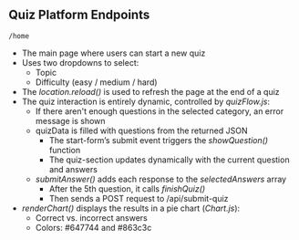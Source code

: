 ## Quiz Platform Endpoints


`/home`
- The main page where users can start a new quiz
- Uses two dropdowns to select:
    - Topic
    - Difficulty (easy / medium / hard)
- The *location.reload()* is used to refresh the page at the end of a quiz
- The quiz interaction is entirely dynamic, controlled by *quizFlow.js*:
    - If there aren't enough questions in the selected category, an error message is shown
    - quizData is filled with questions from the returned JSON
        - The start-form’s submit event triggers the *showQuestion()* function
        - The quiz-section updates dynamically with the current question and answers
    - *submitAnswer()* adds each response to the *selectedAnswers* array
        - After the 5th question, it calls *finishQuiz()*
        - Then sends a POST request to /api/submit-quiz
- *renderChart()* displays the results in a pie chart (*Chart.js*):
    - Correct vs. incorrect answers
    - Colors: #647744 and #863c3c
